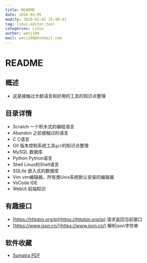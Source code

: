 ```yaml
---
title: README
date: 2018-03-05
modify: 2020-02-02 15:48:43 
tag: linux,editor,tool
categories: Linux
author: wmsj100
mail: wmsj100@hotmail.com
---
```


# README

## 概述

- 这是接触过大额语言和好用的工具的知识点整理

## 目录详情

- Scratch 一个积木式的编程语言
- Abandon 之前接触过的语言
- C C语言
- Git 版本控制系统工具`git`的知识点整理
- MySQL 数据库
- Python Python语言
- Shell Linux的Shell语言
- SQLite 嵌入式的数据库
- Vim vim编辑器，所有类Unix系统默认安装的编辑器
- VsCode IDE
- WebUI 前端知识

## 有趣接口

- [https://httpbin.org/ip](https://httpbin.org/ip) 请求返回当前接口
- [https://www.json.cn/](https://www.json.cn/) 解析json字符串

## 软件收藏

- [Sumatra PDF](https://www.sumatrapdfreader.org/downloadafter.html)
